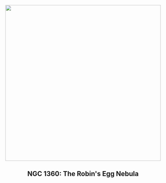 
<p align="center"><img src="https://apod.nasa.gov/apod/image/2308/ngc1360_v2_1024.jpg" width="500" height="500"></p>
<h2 align="center"> NGC 1360: The Robin's Egg Nebula </h2>
